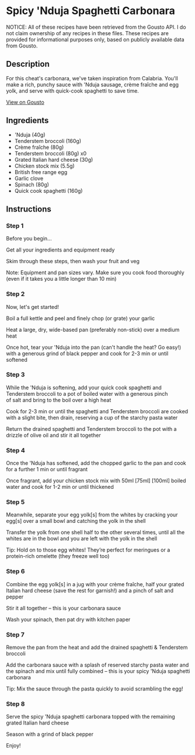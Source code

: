 # Spicy 'Nduja Spaghetti Carbonara

NOTICE: All of these recipes have been retrieved from the Gousto API. I do not claim ownership of any recipes in these files. These recipes are provided for informational purposes only, based on publicly available data from Gousto.

## Description

For this cheat's carbonara, we've taken inspiration from Calabria. You'll make a rich, punchy sauce with 'Nduja sausage, crème fraîche and egg yolk, and serve with quick-cook spaghetti to save time. 

[View on Gousto](https://www.gousto.co.uk/recipes/cookbook/spicy-nduja-spaghetti-carbonara)

## Ingredients

-  'Nduja (40g)
- Tenderstem broccoli (160g)
- Crème fraîche (80g)
- Tenderstem broccoli (80g) x0
- Grated Italian hard cheese (30g)
- Chicken stock mix (5.5g)
- British free range egg
- Garlic clove
- Spinach (80g)
- Quick cook spaghetti (160g)

## Instructions


### Step 1

Before you begin...

Get all your ingredients and equipment ready

Skim through these steps, then wash your fruit and veg

Note: Equipment and pan sizes vary. Make sure you cook food thoroughly (even if it takes you a little longer than 10 min)


### Step 2

Now, let's get started!

Boil a full kettle and peel and finely chop (or grate) your garlic

Heat a large, dry, wide-based pan (preferably non-stick) over a medium heat

Once hot, tear your 'Nduja into the pan (can't handle the heat? Go easy!) with a generous grind of black pepper and cook for 2-3 min or until softened


### Step 3

While the 'Nduja is softening, add your quick cook spaghetti and Tenderstem broccoli to a pot of boiled water with a generous pinch of salt and bring to the boil over a high heat

Cook for 2-3 min or until the spaghetti and Tenderstem broccoli are cooked with a slight bite, then drain, reserving a cup of the starchy pasta water

Return the drained spaghetti and Tenderstem broccoli to the pot with a drizzle of olive oil and stir it all together


### Step 4

Once the 'Nduja has softened, add the chopped garlic to the pan and cook for a further 1 min or until fragrant

Once fragrant, add your chicken stock mix with 50ml <span class="text-purple">[75ml]</span> <span class="text-danger">[100ml]</span> boiled water and cook for 1-2 min or until thickened


### Step 5

Meanwhile, separate your egg yolk[s]<span class="text-danger"> </span>from the whites by cracking your egg[s] over a small bowl and catching the yolk in the shell

Transfer the yolk from one shell half to the other several times, until all the whites are in the bowl and you are left with the yolk in the shell

Tip: Hold on to those egg whites! They’re perfect for meringues or a protein-rich omelette (they freeze well too)


### Step 6

Combine the egg yolk[s] in a jug with your crème fraîche, half your grated Italian hard cheese (save the rest for garnish!) and a pinch of salt and pepper

Stir it all together – this is your carbonara sauce

Wash your spinach, then pat dry with kitchen paper


### Step 7

Remove the pan from the heat and add the drained spaghetti & Tenderstem broccoli

Add the carbonara sauce with a splash of reserved starchy pasta water and the spinach and mix until fully combined – this is your spicy 'Nduja spaghetti carbonara

Tip: Mix the sauce through the pasta quickly to avoid scrambling the egg!

### Step 8

Serve the spicy 'Nduja spaghetti carbonara topped with the remaining grated Italian hard cheese

Season with a grind of black pepper

Enjoy!

